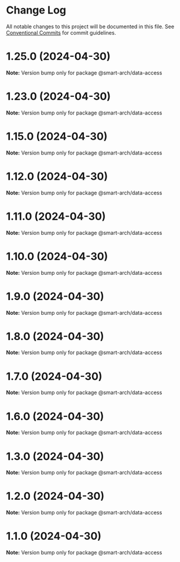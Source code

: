 # Change Log

All notable changes to this project will be documented in this file.
See [Conventional Commits](https://conventionalcommits.org) for commit guidelines.

# 1.25.0 (2024-04-30)

**Note:** Version bump only for package @smart-arch/data-access





# 1.23.0 (2024-04-30)

**Note:** Version bump only for package @smart-arch/data-access





# 1.15.0 (2024-04-30)

**Note:** Version bump only for package @smart-arch/data-access





# 1.12.0 (2024-04-30)

**Note:** Version bump only for package @smart-arch/data-access





# 1.11.0 (2024-04-30)

**Note:** Version bump only for package @smart-arch/data-access





# 1.10.0 (2024-04-30)

**Note:** Version bump only for package @smart-arch/data-access





# 1.9.0 (2024-04-30)

**Note:** Version bump only for package @smart-arch/data-access





# 1.8.0 (2024-04-30)

**Note:** Version bump only for package @smart-arch/data-access





# 1.7.0 (2024-04-30)

**Note:** Version bump only for package @smart-arch/data-access





# 1.6.0 (2024-04-30)

**Note:** Version bump only for package @smart-arch/data-access





# 1.3.0 (2024-04-30)

**Note:** Version bump only for package @smart-arch/data-access





# 1.2.0 (2024-04-30)

**Note:** Version bump only for package @smart-arch/data-access





# 1.1.0 (2024-04-30)

**Note:** Version bump only for package @smart-arch/data-access
